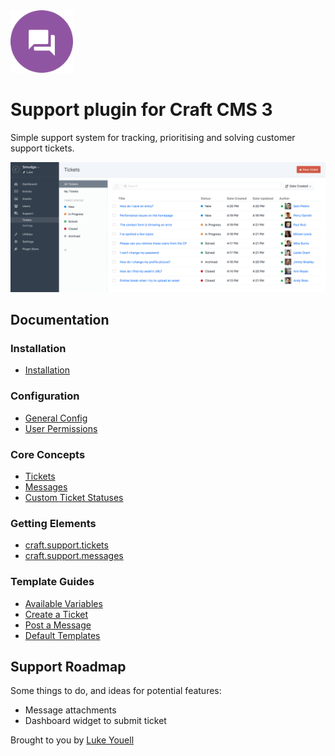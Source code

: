 <img src="src/icon.svg" alt="icon" width="100" height="100">

# Support plugin for Craft CMS 3

Simple support system for tracking, prioritising and solving customer support tickets.

![Screenshot](resources/screenshots/tickets.png)

## Documentation

### Installation

- [Installation](docs/installation.md)

### Configuration

- [General Config](docs/generalconfig.md)
- [User Permissions](docs/userpermissions.md)

### Core Concepts

- [Tickets](docs/tickets.md)
- [Messages](docs/messages.md)
- [Custom Ticket Statuses](docs/customticketstatuses.md)

### Getting Elements

- [craft.support.tickets](docs/craftsupporttickets.md)
- [craft.support.messages](docs/craftsupportmessages.md)

### Template Guides

- [Available Variables](docs/availablevariables.md)
- [Create a Ticket](docs/createaticket.md)
- [Post a Message](docs/postamessage.md)
- [Default Templates](docs/defaulttemplates.md)

## Support Roadmap

Some things to do, and ideas for potential features:

- Message attachments
- Dashboard widget to submit ticket

Brought to you by [Luke Youell](https://github.com/lukeyouell)
